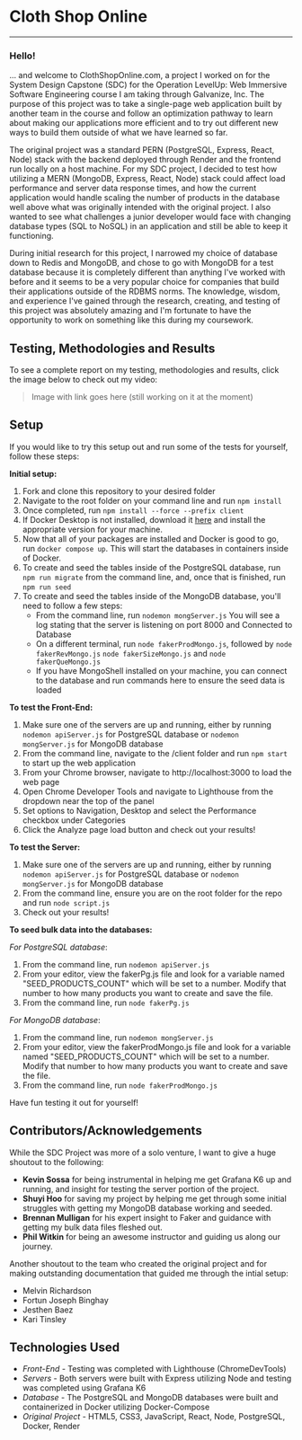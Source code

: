 # Cloth Shop Online
---

### Hello!
... and welcome to ClothShopOnline.com, a project I worked on for the System Design Capstone (SDC) for the Operation LevelUp: Web Immersive Software Engineering course I am taking through Galvanize, Inc. The purpose of this project was to take a single-page web application built by another team in the course and follow an optimization pathway to learn about making our applications more efficient and to try out different new ways to build them outside of what we have learned so far.

The original project was a standard PERN (PostgreSQL, Express, React, Node) stack with the backend deployed through Render and the frontend run locally on a host machine. For my SDC project, I decided to test how utilizing a MERN (MongoDB, Express, React, Node) stack could affect load performance and server data response times, and how the current application would handle scaling the number of products in the database well above what was originally intended with the original project. I also wanted to see what challenges a junior developer would face with changing database types (SQL to NoSQL) in an application and still be able to keep it functioning.

During initial research for this project, I narrowed my choice of database down to Redis and MongoDB, and chose to go with MongoDB for a test database because it is completely different than anything I've worked with before and it seems to be a very popular choice for companies that build their applications outside of the RDBMS norms. The knowledge, wisdom, and experience I've gained through the research, creating, and testing of this project was absolutely amazing and I'm fortunate to have the opportunity to work on something like this during my coursework.

## Testing, Methodologies and Results

To see a complete report on my testing, methodologies and results, click the image below to check out my video:

> Image with link goes here (still working on it at the moment)

## Setup

If you would like to try this setup out and run some of the tests for yourself, follow these steps:

**Initial setup:**
1. Fork and clone this repository to your desired folder
2. Navigate to the root folder on your command line and run `npm install`
3. Once completed, run `npm install --force --prefix client`
4. If Docker Desktop is not installed, download it [here](https://www.docker.com/products/docker-desktop/) and install the appropriate version for your machine.
5. Now that all of your packages are installed and Docker is good to go, run `docker compose up`. This will start the databases in containers inside of Docker.
6. To create and seed the tables inside of the PostgreSQL database, run `npm run migrate` from the command line, and, once that is finished, run `npm run seed`
7. To create and seed the tables inside of the MongoDB database, you'll need to follow a few steps:
    - From the command line, run `nodemon mongServer.js` You will see a log stating that the server is listening on port 8000 and Connected to Database
    - On a different terminal, run `node fakerProdMongo.js`, followed by `node fakerRevMongo.js` `node fakerSizeMongo.js` and `node fakerQueMongo.js`
    - If you have MongoShell installed on your machine, you can connect to the database and run commands here to ensure the seed data is loaded
    
**To test the Front-End:**
1. Make sure one of the servers are up and running, either by running `nodemon apiServer.js` for PostgreSQL database or `nodemon mongServer.js` for MongoDB database
2. From the command line, navigate to the /client folder and run `npm start` to start up the web application
3. From your Chrome browser, navigate to http://localhost:3000 to load the web page
4. Open Chrome Developer Tools and navigate to Lighthouse from the dropdown near the top of the panel
5. Set options to Navigation, Desktop and select the Performance checkbox under Categories
6. Click the Analyze page load button and check out your results!

**To test the Server:**
1. Make sure one of the servers are up and running, either by running `nodemon apiServer.js` for PostgreSQL database or `nodemon mongServer.js` for MongoDB database
2. From the command line, ensure you are on the root folder for the repo and run `node script.js`
3. Check out your results!
    
**To seed bulk data into the databases:**

*For PostgreSQL database*:
1. From the command line, run `nodemon apiServer.js`
2. From your editor, view the fakerPg.js file and look for a variable named "SEED_PRODUCTS_COUNT" which will be set to a number. Modify that number to how many products you want to create and save the file.
3. From the command line, run `node fakerPg.js`

*For MongoDB database*:
1. From the command line, run `nodemon mongServer.js`
2. From your editor, view the fakerProdMongo.js file and look for a variable named "SEED_PRODUCTS_COUNT" which will be set to a number. Modify that number to how many products you want to create and save the file.
3. From the command line, run `node fakerProdMongo.js`
    
Have fun testing it out for yourself!


## Contributors/Acknowledgements

While the SDC Project was more of a solo venture, I want to give a huge shoutout to the following:

- **Kevin Sossa** for being instrumental in helping me get Grafana K6 up and running, and insight for testing the server portion of the project.
- **Shuyi Hoo** for saving my project by helping me get through some initial struggles with getting my MongoDB database working and seeded.
- **Brennan Mulligan** for his expert insight to Faker and guidance with getting my bulk data files fleshed out.
- **Phil Witkin** for being an awesome instructor and guiding us along our journey.

Another shoutout to the team who created the original project and for making outstanding documentation that guided me through the intial setup:
- Melvin Richardson
- Fortun Joseph Binghay
- Jesthen Baez
- Kari Tinsley


## Technologies Used

- *Front-End* - Testing was completed with Lighthouse (ChromeDevTools)
- *Servers* - Both servers were built with Express utilizing Node and testing was completed using Grafana K6
- *Database* - The PostgreSQL and MongoDB databases were built and containerized in Docker utilizing Docker-Compose
- *Original Project* - HTML5, CSS3, JavaScript, React, Node, PostgreSQL, Docker, Render



